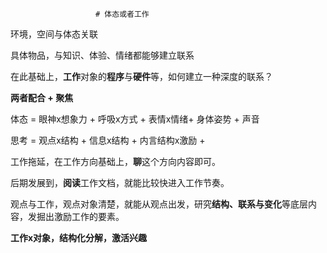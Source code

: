                        # 体态或者工作



环境，空间与体态关联

具体物品，与知识、体验、情绪都能够建立联系



在此基础上，**工作**对象的**程序**与**硬件**等，如何建立一种深度的联系？





**两者配合 + 聚焦**

体态 = 眼神x想象力 + 呼吸x方式 + 表情x情绪+ 身体姿势 + 声音

思考 = 观点x结构 + 信息x结构 + 内言结构x激励 + 



工作拖延，在工作方向基础上，**聊**这个方向内容即可。

后期发展到，**阅读**工作文档，就能比较快进入工作节奏。



观点与工作，观点对象清楚，就能从观点出发，研究**结构、联系与变化**等底层内容，发掘出激励工作的要素。

**工作x对象，结构化分解，激活兴趣**